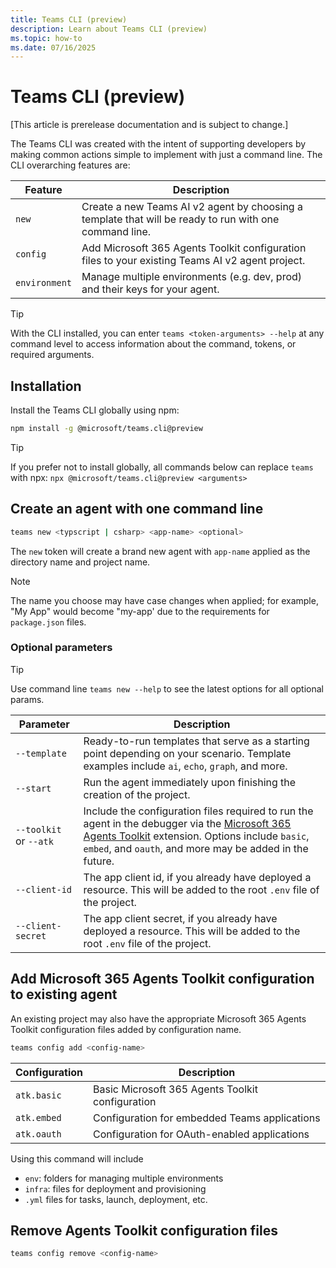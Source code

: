 ```yaml
---
title: Teams CLI (preview)
description: Learn about Teams CLI (preview)
ms.topic: how-to
ms.date: 07/16/2025
---
```


# Teams CLI (preview)

[This article is prerelease documentation and is subject to change.]

The Teams CLI was created with the intent of supporting developers by making common actions simple to implement with just a command line. The CLI overarching features are:

| Feature | Description |
|---------|-------------|
| `new` | Create a new Teams AI v2 agent by choosing a template that will be ready to run with one command line. |
| `config` | Add Microsoft 365 Agents Toolkit configuration files to your existing Teams AI v2 agent project. |
| `environment` | Manage multiple environments (e.g. dev, prod) and their keys for your agent. |

> [!TIP]
> With the CLI installed, you can enter `teams <token-arguments> --help` at any command level to access information about the command, tokens, or required arguments.

## Installation

Install the Teams CLI globally using npm:

```sh
npm install -g @microsoft/teams.cli@preview
```

> [!TIP]
> If you prefer not to install globally, all commands below can replace `teams` with npx:
> `npx @microsoft/teams.cli@preview <arguments>`

## Create an agent with one command line

```sh
teams new <typscript | csharp> <app-name> <optional>
```

The `new` token will create a brand new agent with `app-name` applied as the directory name and project name.

> [!NOTE]
> The name you choose may have case changes when applied; for example, "My App" would become "my-app' due to the requirements for `package.json` files.

### Optional parameters

> [!TIP]
> Use command line `teams new --help` to see the latest options for all optional params.

| Parameter | Description |
|-----------|-------------|
| `--template` | Ready-to-run templates that serve as a starting point depending on your scenario. Template examples include `ai`, `echo`, `graph`, and more. |
| `--start` | Run the agent immediately upon finishing the creation of the project. |
| `--toolkit` or `--atk` | Include the configuration files required to run the agent in the debugger via the [Microsoft 365 Agents Toolkit](https://github.com/OfficeDev/teams-toolkit) extension. Options include `basic`, `embed`, and `oauth`, and more may be added in the future. |
| `--client-id` | The app client id, if you already have deployed a resource. This will be added to the root `.env` file of the project. |
| `--client-secret` | The app client secret, if you already have deployed a resource. This will be added to the root `.env` file of the project. |

## Add Microsoft 365 Agents Toolkit configuration to existing agent

An existing project may also have the appropriate Microsoft 365 Agents Toolkit configuration files added by configuration name.

```bash
teams config add <config-name>
```

| Configuration | Description |
|--------------|-------------|
| `atk.basic` | Basic Microsoft 365 Agents Toolkit configuration |
| `atk.embed` | Configuration for embedded Teams applications |
| `atk.oauth` | Configuration for OAuth-enabled applications |

Using this command will include
- `env`: folders for managing multiple environments
- `infra`: files for deployment and provisioning
- `.yml` files for tasks, launch, deployment, etc.

## Remove Agents Toolkit configuration files

```bash
teams config remove <config-name>
```